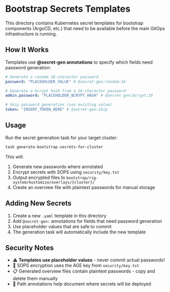 # Bootstrap Secrets Templates

This directory contains Kubernetes secret templates for bootstrap components (ArgoCD, etc.) that need to be available before the main GitOps infrastructure is running.

## How It Works

Templates use **@secret-gen annotations** to specify which fields need password generation:

```yaml
# Generate a random 16-character password
password: "PLACEHOLDER_VALUE" # @secret-gen:random:16

# Generate a bcrypt hash from a 16-character password  
admin.password: "PLACEHOLDER_BCRYPT_HASH" # @secret-gen:bcrypt:16

# Skip password generation (use existing value)
token: "INSERT_TOKEN_HERE" # @secret-gen:skip
```

## Usage

Run the secret generation task for your target cluster:

```bash
task generate-bootstrap-secrets-for-cluster
```

This will:
1. Generate new passwords where annotated
2. Encrypt secrets with SOPS using `security/key.txt`
3. Output encrypted files to `bootstrap/rig-system/kustomize/overlays/{cluster}/`
4. Create an overview file with plaintext passwords for manual storage

## Adding New Secrets

1. Create a new `.yaml` template in this directory
2. Add `@secret-gen:` annotations for fields that need password generation
3. Use placeholder values that are safe to commit
4. The generation task will automatically include the new template

## Security Notes

- ⚠️  **Templates use placeholder values** - never commit actual passwords!
- 🔐 SOPS encryption uses the AGE key from `security/key.txt`
- 📋 Generated overview files contain plaintext passwords - copy and delete them manually
- 🎯 Path annotations help document where secrets will be deployed
